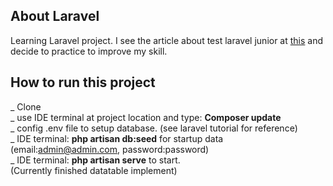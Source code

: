 ## About Laravel

Learning Laravel project. I see the article about test laravel junior at <a href="https://laraveldaily.com/test-junior-laravel-developer-sample-project/">this</a> and decide to practice to improve my skill.

## How to run this project
_ Clone <br/>
_ use IDE terminal at project location and type: <b>Composer update</b><br/>
_ config .env file to setup database. (see laravel tutorial for reference)<br/>
_ IDE terminal: <b>php artisan db:seed</b> for startup data (email:admin@admin.com, password:password)<br/>
_ IDE terminal: <b>php artisan serve</b> to start.<br/>
(Currently finished datatable implement)<br/>
